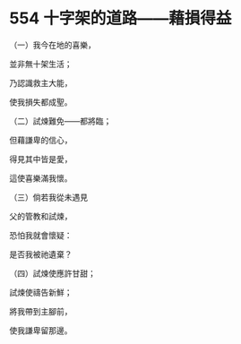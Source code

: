 # 554 十字架的道路——藉損得益

（一）我今在地的喜樂，

並非無十架生活；

乃認識救主大能，

使我損失都成聖。

（二）試煉難免——都將臨；

但藉謙卑的信心，

得見其中皆是愛，

這使喜樂滿我懷。

（三）倘若我從未遇見

父的管教和試煉，

恐怕我就會懷疑：

是否我被祂遺棄？

（四）試煉使應許甘甜；

試煉使禱告新鮮；

將我帶到主腳前，

使我謙卑留那邊。

